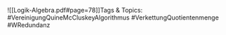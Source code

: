 
![[Logik-Algebra.pdf#page=78]]Tags & Topics:
   #VereinigungQuineMcCluskeyAlgorithmus
   #VerkettungQuotientenmenge
   #WRedundanz